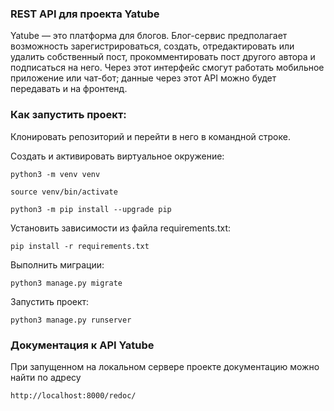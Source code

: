### REST API для проекта Yatube
Yatube — это платформа для блогов. Блог-сервис предполагает возможность 
зарегистрироваться, создать, отредактировать или удалить собственный пост, 
прокомментировать пост другого автора и подписаться на него.
Через этот интерфейс смогут работать мобильное приложение или чат-бот; 
данные через этот API можно будет передавать и на фронтенд.

### Как запустить проект:

Клонировать репозиторий и перейти в него в командной строке.

Cоздать и активировать виртуальное окружение:

```
python3 -m venv venv
```

```
source venv/bin/activate
```

```
python3 -m pip install --upgrade pip
```

Установить зависимости из файла requirements.txt:

```
pip install -r requirements.txt
```

Выполнить миграции:

```
python3 manage.py migrate
```

Запустить проект:

```
python3 manage.py runserver
```

### Документация к API Yatube
При запущенном на локальном сервере проекте документацию можно найти по адресу
```
http://localhost:8000/redoc/
```
